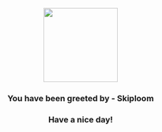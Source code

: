 <p align="center">
            <img src="https://raw.githubusercontent.com/PokeAPI/sprites/master/sprites/pokemon/188.png" width="150" height="150">
          </p>
          <h3 align="center">You have been greeted by - <b>Skiploom</b></h3>
          <h3 align="center">Have a nice day!</h3>
        